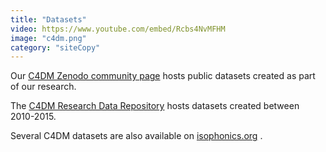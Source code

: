 ```yaml
---
title: "Datasets"
video: https://www.youtube.com/embed/Rcbs4NvMFHM
image: "c4dm.png"
category: "siteCopy"
---
```


Our [C4DM Zenodo community page](https://zenodo.org/communities/c4dm/) hosts public datasets created as part of our research.

The [C4DM Research Data Repository](https://c4dm.eecs.qmul.ac.uk/rdr/) hosts datasets created between 2010-2015.

Several C4DM datasets are also available on [isophonics.org](http://isophonics.org/) .



